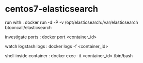 # centos7-elasticsearch



run with : docker run -d -P -v /opt/elasticsearch:/var/elasticsearch btooncall/elasticsearch

investigate ports : docker port &lt;container_id&gt;

watch logstash logs : docker logs -f &lt;container_id&gt;

shell inside container : docker exec -it &lt;container_id&gt; /bin/bash
